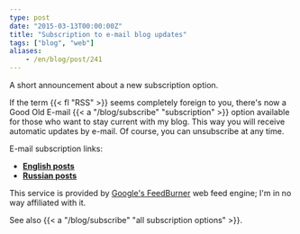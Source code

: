 ```yaml
---
type: post
date: "2015-03-13T00:00:00Z"
title: "Subscription to e-mail blog updates"
tags: ["blog", "web"]
aliases:
    - /en/blog/post/241
---
```


A short announcement about a new subscription option.

If the term {{< fl "RSS" >}} seems completely foreign to you, there's now a Good Old E-mail {{< a "/blog/subscribe" "subscription" >}} option available for those who want to stay current with my blog. This way you will receive automatic updates by e-mail. Of course, you can unsubscribe at any time.

<!--more-->

E-mail subscription links:

* **[English posts](https://feedburner.google.com/fb/a/mailverify?uri=yktoo_en&loc=en_US)**
* **[Russian posts](https://feedburner.google.com/fb/a/mailverify?uri=yktoo_ru&loc=en_US)**

This service is provided by [Google's FeedBurner](https://feedburner.google.com/) web feed engine; I'm in no way affiliated with it.

See also {{< a "/blog/subscribe" "all subscription options" >}}.
